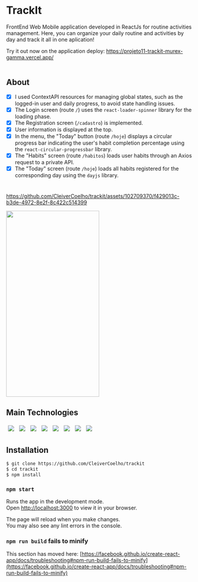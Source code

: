 # TrackIt

FrontEnd Web Mobile application developed in ReactJs for routine activities management. Here, you can organize your daily routine and activities by day and track it all in one aplication!

Try it out now on the application deploy: https://projeto11-trackit-murex-gamma.vercel.app/ <br/> <br/>

## About

- [x] I used ContextAPI resources for managing global states, such as the logged-in user and daily progress, to avoid state handling issues.
- [x] The Login screen (route `/`) uses the `react-loader-spinner` library for the loading phase.
- [x] The Registration screen (`/cadastro`) is implemented.
- [x] User information is displayed at the top.
- [x] In the menu, the "Today" button (route `/hoje`) displays a circular progress bar indicating the user's habit completion percentage using the `react-circular-progressbar` library.
- [x] The "Habits" screen (route `/habitos`) loads user habits through an Axios request to a private API.
- [x] The "Today" screen (route `/hoje`) loads all habits registered for the corresponding day using the `dayjs` library.

#
https://github.com/CleiverCoelho/trackit/assets/102709370/f429013c-b3de-4972-8e2f-8c422c514399

<img width='250px' height='500px' src="https://github.com/CleiverCoelho/trackit/assets/102709370/694cb106-916a-4e47-a5d7-4d014db1b0bf"/>


## Main Technologies
<p>
    <img style='margin: 5px;' src="https://img.shields.io/badge/figma-%23F24E1E.svg?style=for-the-badge&logo=figma&logoColor=white"/>
   <img style='margin: 5px;' src="https://img.shields.io/badge/React-20232A?style=for-the-badge&logo=react&logoColor=61DAFB"/>
  <img style='margin: 5px;' src="https://img.shields.io/badge/React_Router-CA4245?style=for-the-badge&logo=react-router&logoColor=white
"/>
  <img style='margin: 5px;' src='https://img.shields.io/badge/JavaScript-F7DF1E?style=for-the-badge&logo=javascript&logoColor=black'>
  <img style='margin: 5px;' src="https://img.shields.io/badge/HTML5-E34F26?style=for-the-badge&logo=html5&logoColor=white"/>
  <img style='margin: 5px;' src="(https://img.shields.io/badge/CSS3-1572B6?style=for-the-badge&logo=css3&logoColor=white"/>
  <img style='margin: 5px;' src="https://img.shields.io/badge/styled--components-DB7093?style=for-the-badge&logo=styled-components&logoColor=white"/>
  <img style='margin: 5px;' src="https://img.shields.io/badge/Vercel-000000?style=for-the-badge&logo=vercel&logoColor=white"/>
</p>

## Installation

```bash
$ git clone https://github.com/CleiverCoelho/trackit
$ cd trackit
$ npm install
```

### `npm start`

Runs the app in the development mode.\
Open [http://localhost:3000](http://localhost:3000) to view it in your browser.

The page will reload when you make changes.\
You may also see any lint errors in the console.

### `npm run build` fails to minify

This section has moved here: [https://facebook.github.io/create-react-app/docs/troubleshooting#npm-run-build-fails-to-minify](https://facebook.github.io/create-react-app/docs/troubleshooting#npm-run-build-fails-to-minify)
